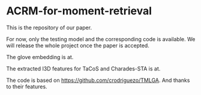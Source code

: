 # ACRM-for-moment-retrieval

This is the repository of our paper.

For now, only the testing model and the corresponding code is available. We will release the whole project once the paper is accepted.

The glove embedding is at.

The extracted I3D features for TaCoS and Charades-STA is at.

The code is based on https://github.com/crodriguezo/TMLGA. And thanks to their features.
